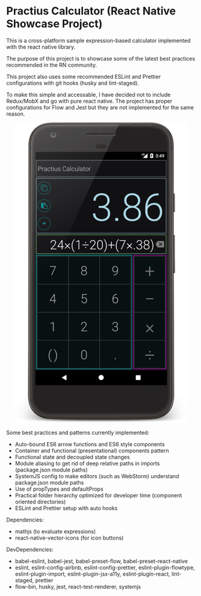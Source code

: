 # Practius Calculator (React Native Showcase Project)

This is a cross-platform sample expression-based calculator implemented with the react native library.

The purpose of this project is to showcase some of the latest best practices recommended in the RN community.

This project also uses some recommended ESLint and Prettier configurations with git hooks (husky and lint-staged).

To make this simple and accessable, I have decided not to include Redux/MobX and go with pure react native. The project has proper configurations for Flow and Jest but they are not implemented for the same reason.

<p align="center">
  <img width="460" height="800" src="docs/screenshot_framed_small.png">
</p>

Some best practices and patterns currently implemented:

 - Auto-bound ES6 arrow functions and ES6 style components
 - Container and functional (presentational) components pattern
 - Functional state and decoupled state changes
 - Module aliasing to get rid of deep relative paths in imports (package.json module paths)
 - SystemJS config to make editors (such as WebStorm) understand package.json module paths
 - Use of propTypes and defaultProps
 - Practical folder hierarchy optimized for developer time (component oriented directories)
 - ESLint and Prettier setup with auto hooks

Dependencies:

 - mathjs (to evaluate expressions)
 - react-native-vector-icons (for icon buttons)

DevDependencies:

 - babel-eslint, babel-jest, babel-preset-flow, babel-preset-react-native
 - eslint, eslint-config-airbnb, eslint-config-prettier, eslint-plugin-flowtype, eslint-plugin-import, eslint-plugin-jsx-a11y, eslint-plugin-react, lint-staged, prettier
 - flow-bin, husky, jest, react-test-renderer, systemjs





